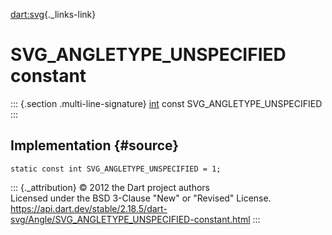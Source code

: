 [dart:svg](../../dart-svg/dart-svg-library){._links-link}

SVG\_ANGLETYPE\_UNSPECIFIED constant
====================================

::: {.section .multi-line-signature}
[int](../../dart-core/int-class) const SVG\_ANGLETYPE\_UNSPECIFIED
:::

Implementation {#source}
--------------

``` {.language-dart data-language="dart"}
static const int SVG_ANGLETYPE_UNSPECIFIED = 1;
```

::: {._attribution}
© 2012 the Dart project authors\
Licensed under the BSD 3-Clause \"New\" or \"Revised\" License.\
<https://api.dart.dev/stable/2.18.5/dart-svg/Angle/SVG_ANGLETYPE_UNSPECIFIED-constant.html>
:::
